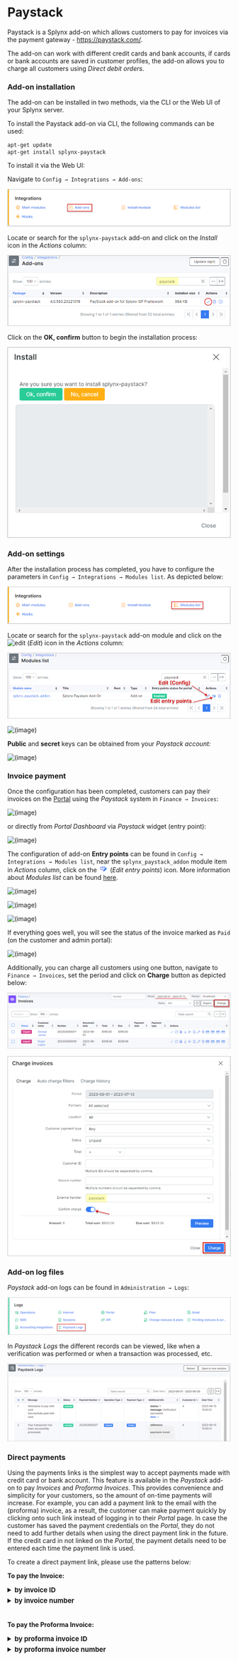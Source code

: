 Paystack
=========

Paystack is a Splynx add-on which allows customers to pay for invoices via the payment gateway - https://paystack.com/.

The add-on can work with different credit cards and bank accounts, if cards or bank accounts are saved in customer profiles, the add-on allows you to charge all customers using *Direct debit orders*.

### Add-on installation

The add-on can be installed in two methods, via the CLI or the Web UI of your Splynx server.

To install the Paystack add-on via CLI, the following commands can be used:

```
apt-get update
apt-get install splynx-paystack
```

To install it via the Web UI:

Navigate to `Config → Integrations → Add-ons`:

![(image)](0.png)

Locate or search for the `splynx-paystack` add-on and click on the *Install* icon in the *Actions* column:

![(image)](1.png)

Click on the **OK, confirm** button to begin the installation process:

![(image)](2.png)

### Add-on settings

After the installation process has completed, you have to configure the parameters in `Config → Integrations → Modules list`. As depicted below:

![(image)](3.png)

Locate or search for the `splynx-paystack` add-on module and click on the
<icon class="image-icon">![edit](edit.png)</icon> (*Edit*) icon in the *Actions* column:

![(image)](4.png)

![(image)](5.1.png)

**Public** and **secret** keys can be obtained from your *Paystack account:*

![(image)](14.png)


### Invoice payment

Once the configuration has been completed, customers can pay their invoices on the [Portal](customer_portal/customer_portal.md) using the *Paystack* system in `Finance → Invoices`:

![(image)](7.png)

or directly from *Portal Dashboard* via *Paystack* widget (entry point):

![(image)](7.1.png)

The configuration of add-on **Entry points** can be found in `Config → Integrations → Modules list`, near the `splynx_paystack_addon` module item in *Actions* column, click on the <icon class="image-icon">![](entry_point.png)</icon> (*Edit entry points*) icon. More information about *Modules list* can be found [here](configuration/integrations/modules_list/modules_list.md).

![(image)](8.png)

![(image)](9.png)

![(image)](10.1.png)

If everything goes well, you will see the status of the invoice marked as `Paid` (on the customer and admin portal):

![(image)](11.png)

Additionally, you can charge all customers using one button, navigate to `Finance → Invoices`, set the period and click on **Charge** button as depicted below:

![(image)](12.png)

![(image)](13.png)

### Add-on log files

*Paystack* add-on logs can be found in `Administration → Logs`:

![(image)](paystack_logs.png)

In *Paystack Logs* the different records can be viewed, like when a verification was performed or when a transaction was processed, etc.

![(image)](paystack_logs1.png)

### Direct payments

Using the payments links is the simplest way to accept payments made with credit card or bank account. This feature is available in the *Paystack* add-on to pay *Invoices* and *Proforma Invoices*. This provides convenience and simplicity for your customers, so the amount of on-time payments will increase. For example, you can add a payment link to the email with the (proforma) invoice, as a result, the customer can make payment quickly by clicking onto such link instead of logging in to their *Portal* page. In case the customer has saved the payment credentials on the *Portal*, they do not need to add further details when using the direct payment link in the future. If the credit card in not linked on the *Portal*, the payment details need to be entered each time the payment link is used.

To create a direct payment link, please use the patterns below:

**To pay the Invoice:**

<details style="font-size: 15px; margin-bottom: 5px;">
<summary><b>by invoice ID</b></summary>
<div markdown="1">

```
https://<splynx_domain_address>/paystack/direct-pay-invoice-by-id?item_id=<Invoice_id>

```
</div>
</details>

<details style="font-size: 15px; margin-bottom: 5px;">
<summary><b>by invoice number</b></summary>
<div markdown="1">

```
https://<splynx_domain_address>/paystack/direct-pay-invoice?item_id=<Invoice_number>

```
</div>
</details>

<br>

**To pay the Proforma Invoice:**

<details style="font-size: 15px; margin-bottom: 5px;">
<summary><b>by proforma invoice ID</b></summary>
<div markdown="1">

```
https://<splynx_domain_address>/paystack/direct-pay-proforma-by-id?item_id=<proforma_id>

```
</div>
</details>

<details style="font-size: 15px; margin-bottom: 5px;">
<summary><b>by proforma invoice number</b></summary>
<div markdown="1">

```
https://<splynx_domain_address>/paystack/direct-pay-proforma?item_id=<proforma_number>

```
</div>
</details>
